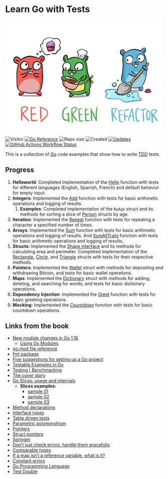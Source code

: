 # Learn Go with Tests

[![Learn Go with Tests](assets/tdd_go.webp)](https://quii.gitbook.io/learn-go-with-tests)

![Visitor](https://visitor-badge.laobi.icu/badge?page_id=Searge.tdd_go)
[![Go Reference](https://pkg.go.dev/badge/github.com/Searge/tdd_go.svg?style=flat-square)](https://pkg.go.dev/github.com/Searge/tdd_go)
![Repo size](https://img.shields.io/github/repo-size/Searge/tdd_go?style=flat-square)
![Created](https://img.shields.io/date/1732961863.svg?style=flat-square&logo=github&label=created)
[![Updates](https://img.shields.io/github/last-commit/Searge/tdd_go.svg?style=flat-square&logo=git&logoColor=white&color=blue)](https://github.com/Searge/tdd_go/commits/main/)
[![GitHub Actions Workflow Status](https://img.shields.io/github/actions/workflow/status/Searge/tdd_go/go.yml?branch=main&style=flat-square&logo=githubactions&logoColor=white&label=test-n-build)](https://github.com/Searge/tdd_go/actions/workflows/go.yml)

This is a collection of [Go](https://golang.org) code examples that show how to write [TDD](https://en.wikipedia.org/wiki/Test-driven_development) tests.

## Progress

1. **Helloworld**: Completed implementation of the [Hello](helloworld/hello.go#L15-L21) function with tests for different languages (English, Spanish, French) and default behavior for empty input.
2. **Integers**: Implemented the [Add](integers/adder.go#L6-L13) function with tests for basic arithmetic operations and logging of results.
   1. **Examples**: Completed implementation of the `ByAge` struct and its methods for sorting a slice of [Person](examples/sort_test.go#L8-L15) structs by age.
3. **Iteration**: Implemented the [Repeat](iteration/repeat.go#L3-L9) function with tests for repeating a character a specified number of times.
4. **Arrays**: Implemented the [Sum](arrays/sum.go#L4-L10) function with tests for basic arithmetic operations and logging of results. And [SumAllTrails](arrays/sum.go#L23-L35) function with tests for basic arithmetic operations and logging of results.
5. **Structs:** Implemented the [Shape interface](structs/shapes.go#L5-L7) and its methods for calculating area and perimeter. Completed implementation of the [Rectangle](structs/shapes.go#L9-L16), [Circle](structs/shapes.go#L18-L24), and [Triangle](structs/shapes.go#L26-L33) structs with tests for their respective methods.
6. **Pointers**: Implemented the [Wallet](pointers/wallet.go) struct with methods for depositing and withdrawing Bitcoin, and tests for basic wallet operations.
7. **Maps**: Implemented the [Dictionary](maps/dictionary.go) struct with methods for adding, deleting, and searching for words, and tests for basic dictionary operations.
8. **Dependency Injection**: Implemented the [Greet](di/di.go#L8-L10) function with tests for basic greeting operations.
9. **Mocking:** Implemented the [Countdown](mocking/countdown.go#L39-L48) function with tests for basic countdown operations.

## Links from the book

- [New module changes in Go 1.16](https://go.dev/blog/go116-module-changes)
  - [Using Go Modules](https://go.dev/blog/using-go-modules)
- [go.mod file reference](https://go.dev/doc/modules/gomod-ref)
- [fmt package](https://pkg.go.dev/fmt#hdr-Printing)
- [Five suggestions for setting up a Go project](https://dave.cheney.net/2014/12/01/five-suggestions-for-setting-up-a-go-project)
- [Testable Examples in Go](https://go.dev/blog/examples)
- [Testing | Benchmarking](https://pkg.go.dev/testing#hdr-Benchmarks)
- [The cover story](https://go.dev/blog/cover)
- [Go Slices: usage and internals](https://go.dev/blog/slices-intro)
  - **Slices examples:**
    - [sample 01](https://go.dev/play/p/ICCWcRGIO68)
    - [sample 02](https://go.dev/play/p/bTrRmYfNYCp)
    - [sample 03](https://go.dev/play/p/Poth8JS28sc)
- [Method declarations](https://go.dev/ref/spec#Method_declarations)
- [Interface types](https://go.dev/ref/spec#Interface_types)
- [Table driven tests](https://go.dev/wiki/TableDrivenTests)
- [Parametric polymorphism](https://en.wikipedia.org/wiki/Parametric_polymorphism)
- [Pointers](https://gobyexample.com/pointers)
- [Struct pointers](https://go.dev/ref/spec#Method_values)
- [Springer](https://pkg.go.dev/fmt#Stringer)
- [Don’t just check errors, handle them gracefully](https://dave.cheney.net/2016/04/27/dont-just-check-errors-handle-them-gracefully)
- [Comparable types](https://golang.org/ref/spec#Comparison_operators)
- [If a map isn’t a reference variable, what is it?](https://dave.cheney.net/2017/04/30/if-a-map-isnt-a-reference-variable-what-is-it)
- [Constant errors](https://dave.cheney.net/2016/04/07/constant-errors)
- [Go Programming Language](https://www.amazon.co.uk/Programming-Language-Addison-Wesley-Professional-Computing/dp/0134190440)
- [Test Double](https://martinfowler.com/bliki/TestDouble.html)
